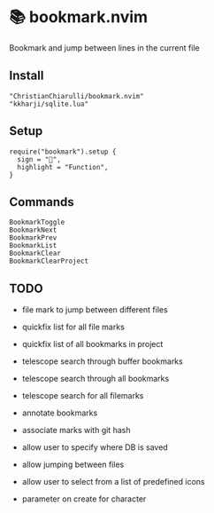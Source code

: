 # 📚 bookmark.nvim
Bookmark and jump between lines in the current file

## Install

```
"ChristianChiarulli/bookmark.nvim"
"kkharji/sqlite.lua"
```

## Setup

```
require("bookmark").setup {
  sign = "",
  highlight = "Function",
}
```

## Commands

```
BookmarkToggle
BookmarkNext
BookmarkPrev
BookmarkList
BookmarkClear
BookmarkClearProject
```

## TODO

- file mark to jump between different files
- quickfix list for all file marks
- quickfix list of all bookmarks in project
- telescope search through buffer bookmarks
- telescope search through all bookmarks
- telescope search for all filemarks
- annotate bookmarks
- associate marks with git hash

- allow user to specify where DB is saved
- allow jumping between files
- allow user to select from a list of predefined icons
- parameter on create for character
